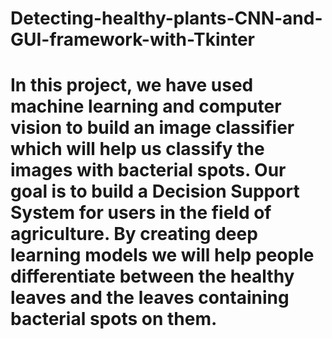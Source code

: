 # Detecting-healthy-plants-CNN-and-GUI-framework-with-Tkinter
# In this project, we have used machine learning and computer vision to build an image classifier which will help us classify the images with bacterial spots. Our goal is to build a Decision Support System for users in the field of agriculture. By creating deep learning models we will help people differentiate between the healthy leaves and the leaves containing bacterial spots on them.
